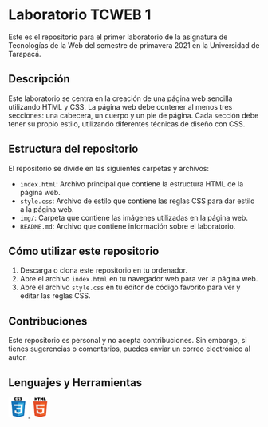 # Laboratorio TCWEB 1

Este es el repositorio para el primer laboratorio de la asignatura de Tecnologías de la Web del semestre de primavera 2021 en la Universidad de Tarapacá.

## Descripción

Este laboratorio se centra en la creación de una página web sencilla utilizando HTML y CSS. La página web debe contener al menos tres secciones: una cabecera, un cuerpo y un pie de página. Cada sección debe tener su propio estilo, utilizando diferentes técnicas de diseño con CSS.

## Estructura del repositorio

El repositorio se divide en las siguientes carpetas y archivos:

- `index.html`: Archivo principal que contiene la estructura HTML de la página web.
- `style.css`: Archivo de estilo que contiene las reglas CSS para dar estilo a la página web.
- `img/`: Carpeta que contiene las imágenes utilizadas en la página web.
- `README.md`: Archivo que contiene información sobre el laboratorio.

## Cómo utilizar este repositorio

1. Descarga o clona este repositorio en tu ordenador.
2. Abre el archivo `index.html` en tu navegador web para ver la página web.
3. Abre el archivo `style.css` en tu editor de código favorito para ver y editar las reglas CSS.

## Contribuciones

Este repositorio es personal y no acepta contribuciones. Sin embargo, si tienes sugerencias o comentarios, puedes enviar un correo electrónico al autor.

## Lenguajes y Herramientas
<p align="left">
    <a href="https://www.w3schools.com/css/" target="_blank">
        <img src="https://raw.githubusercontent.com/devicons/devicon/master/icons/css3/css3-original-wordmark.svg" alt="css3" width="40" height="40"/>
    </a>
    <a href="https://www.w3.org/html/" target="_blank">
        <img src="https://raw.githubusercontent.com/devicons/devicon/master/icons/html5/html5-original-wordmark.svg" alt="html5" width="40" height="40"/>
    </a>
</p>

